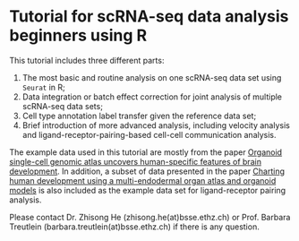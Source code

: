 # Tutorial for scRNA-seq data analysis beginners using R
This tutorial includes three different parts:
1. The most basic and routine analysis on one scRNA-seq data set using `Seurat` in R;
2. Data integration or batch effect correction for joint analysis of multiple scRNA-seq data sets;
3. Cell type annotation label transfer given the reference data set;
4. Brief introduction of more advanced analysis, including velocity analysis and ligand-receptor-pairing-based cell-cell communication analysis.

The example data used in this tutorial are mostly from the paper [Organoid single-cell genomic atlas uncovers human-specific features of brain development](https://www.nature.com/articles/s41586-019-1654-9). In addition, a subset of data presented in the paper [Charting human development using a multi-endodermal organ atlas and organoid models](https://www.sciencedirect.com/science/article/pii/S0092867421005316) is also included as the example data set for ligand-receptor pairing analysis.

Please contact Dr. Zhisong He (zhisong.he(at)bsse.ethz.ch) or Prof. Barbara Treutlein (barbara.treutlein(at)bsse.ethz.ch) if there is any question.
